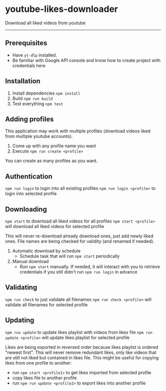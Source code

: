 # youtube-likes-downloader

Download all liked videos from youtube

----

## Prerequisites

- Have `yt-dlp` installed.
- Be familiar with Google API console and know how to create project with credentials here

## Installation

1. Install dependencies
`npm install`
1. Build
`npm run build`
1. Test everything
`npm test`

## Adding profiles

This application may work with multiple profiles (download videos liked from multiple youtube accounts).

1. Come up with any profile name you want
1. Execute `npm run create <profile>`

You can create as many profiles as you want.

## Authentication

`npm run login` to login into all existing profiles
`npm run login <profile>` to login into selected profile

## Downloading

`npm start` to download all liked videos for all profiles
`npm start <profile>` will download all liked videos for selected profile

This will never re-download already download ones, just add newly liked ones.
File names are being checked for validity (and renamed if needed).

1. Automatic download by schedule
    - Schedule task that will run `npm start` periodically
1. Manual download
    - Run `npm start` manually. If needed, it will interact with you to retrieve credentials if you still didn't run `npm run login` in advance

## Validating

`npm run check` to just validate all filenames
`npm run check <profile>` will validate all filenames for selected profile

## Updating

`npm run update` to update likes playlist with videos from likes file
`npm run update <profile>` will update likes playlist for selected profile

Likes are being exported in reversed order because likes playlist is ordered "newest first".
This will never remove redundant likes, only like videos that are still not liked but contained in likes file.
This might be useful for copying likes from one profile to another:
  - run `npm start <profile1>` to get likes imported from selected profile
  - copy likes file to another profile
  - run `npm run update <profile2>` to export likes into another profile
